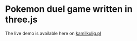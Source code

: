 # Pokemon duel game written in three.js

The live demo is available here on [kamilkulig.pl](http://kamilkulig.pl/)